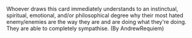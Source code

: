 Whoever draws this card immediately understands to an instinctual, spiritual, emotional, and/or philosophical degree why their most hated enemy/enemies are the way they are and are doing what they're doing. They are able to completely sympathise. (By AndrewRequiem)